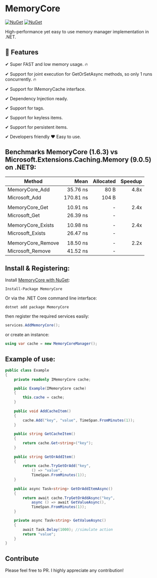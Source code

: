 ﻿# MemoryCore

[![NuGet](https://img.shields.io/nuget/dt/MemoryCore.svg)](https://www.nuget.org/packages/MemoryCore) 
[![NuGet](https://img.shields.io/nuget/vpre/MemoryCore.svg)](https://www.nuget.org/packages/MemoryCore)

High-performance yet easy to use memory manager implementation in .NET.

## 🚀 Features
✔ Super FAST and low memory usage. 🔥

✔ Support for joint execution for GetOrSetAsync methods, so only 1 runs concurrently. 🔥

✔ Support for IMemoryCache interface.

✔ Dependency Injection ready.

✔ Support for tags.

✔ Support for keyless items.

✔ Support for persistent items.

✔ Developers friendly ❤️ Easy to use.

## Benchmarks MemoryCore (1.6.3) vs Microsoft.Extensions.Caching.Memory (9.0.5) on .NET9:

| Method             | Mean      | Allocated | Speedup |
|------------------- |----------:|----------:|--------:|
| MemoryCore_Add     |  35.76 ns |      80 B |    4.8x |
| Microsoft_Add      | 170.81 ns |     104 B | 	       |
|                    |           |           | 	       | 
| MemoryCore_Get     |  10.91 ns |         - | 	  2.4x |  
| Microsoft_Get      |  26.39 ns |         - | 	       | 
|                    |           |           | 	       | 
| MemoryCore_Exists  |  10.98 ns |         - | 	  2.4x | 
| Microsoft_Exists   |  26.47 ns |         - | 	       | 
|                    |           |           | 	       | 
| MemoryCore_Remove  |  18.50 ns |         - | 	  2.2x | 
| Microsoft_Remove   |  41.52 ns |         - | 	       | 

## Install & Registering:

Install [MemoryCore with NuGet](https://www.nuget.org/packages/MemoryCore):

    Install-Package MemoryCore
    
Or via the .NET Core command line interface:

    dotnet add package MemoryCore
    
then register the required services easily:

```csharp
services.AddMemoryCore();
```

or create an instance:

```csharp
using var cache = new MemoryCoreManager();
```

## Example of use:

```csharp
public class Example
{
    private readonly IMemoryCore cache;

    public Example(IMemoryCore cache)
    {
        this.cache = cache;
    }
    
    public void AddCacheItem()
    {
        cache.Add("key", "value", TimeSpan.FromMinutes(1));
    }
    
    public string GetCacheItem()
    {
        return cache.Get<string>("key");
    }    
    
    public string GetOrAddItem()
    {
        return cache.TryGetOrAdd("key", 
		    () => "value", 
		    TimeSpan.FromMinutes(1));
    }
    
    public async Task<string> GetOrAddItemAsync()
    {
        return await cache.TryGetOrAddAsync("key", 
		    async () => await GetValueAsync(), 
		    TimeSpan.FromMinutes(1));
    }

    private async Task<string> GetValueAsync()
    {
        await Task.Delay(1000); //simulate action
        return "value";
    }
}
```

## Contribute
Please feel free to PR. I highly appreciate any contribution!
